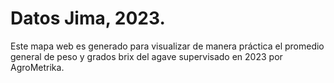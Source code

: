 # Datos Jima, 2023.
Este mapa web es generado para visualizar de manera práctica el promedio general de peso y grados brix del agave supervisado en 2023 por AgroMetrika.
